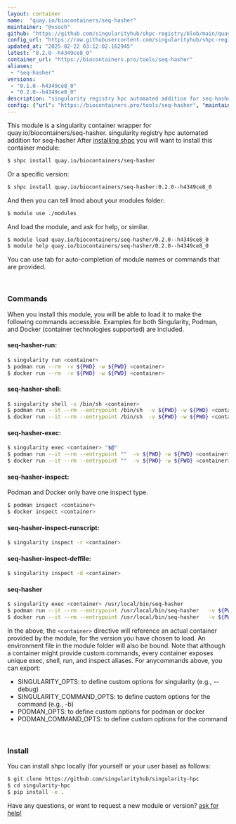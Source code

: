 ```yaml
---
layout: container
name:  "quay.io/biocontainers/seq-hasher"
maintainer: "@vsoch"
github: "https://github.com/singularityhub/shpc-registry/blob/main/quay.io/biocontainers/seq-hasher/container.yaml"
config_url: "https://raw.githubusercontent.com/singularityhub/shpc-registry/main/quay.io/biocontainers/seq-hasher/container.yaml"
updated_at: "2025-02-22 03:12:02.162945"
latest: "0.2.0--h4349ce8_0"
container_url: "https://biocontainers.pro/tools/seq-hasher"
aliases:
 - "seq-hasher"
versions:
 - "0.1.0--h4349ce8_0"
 - "0.2.0--h4349ce8_0"
description: "singularity registry hpc automated addition for seq-hasher"
config: {"url": "https://biocontainers.pro/tools/seq-hasher", "maintainer": "@vsoch", "description": "singularity registry hpc automated addition for seq-hasher", "latest": {"0.2.0--h4349ce8_0": "sha256:9fe2d04e9f00b181a5426cdad0db7803f30bc6ab029412574b587a153841003b"}, "tags": {"0.1.0--h4349ce8_0": "sha256:63909f041a8fa09a996c98b5ab16e0ba31082c657cbd228d85813e68e9f4fcc4", "0.2.0--h4349ce8_0": "sha256:9fe2d04e9f00b181a5426cdad0db7803f30bc6ab029412574b587a153841003b"}, "docker": "quay.io/biocontainers/seq-hasher", "aliases": {"seq-hasher": "/usr/local/bin/seq-hasher"}}
---
```


This module is a singularity container wrapper for quay.io/biocontainers/seq-hasher.
singularity registry hpc automated addition for seq-hasher
After [installing shpc](#install) you will want to install this container module:


```bash
$ shpc install quay.io/biocontainers/seq-hasher
```

Or a specific version:

```bash
$ shpc install quay.io/biocontainers/seq-hasher:0.2.0--h4349ce8_0
```

And then you can tell lmod about your modules folder:

```bash
$ module use ./modules
```

And load the module, and ask for help, or similar.

```bash
$ module load quay.io/biocontainers/seq-hasher/0.2.0--h4349ce8_0
$ module help quay.io/biocontainers/seq-hasher/0.2.0--h4349ce8_0
```

You can use tab for auto-completion of module names or commands that are provided.

<br>

### Commands

When you install this module, you will be able to load it to make the following commands accessible.
Examples for both Singularity, Podman, and Docker (container technologies supported) are included.

#### seq-hasher-run:

```bash
$ singularity run <container>
$ podman run --rm  -v ${PWD} -w ${PWD} <container>
$ docker run --rm  -v ${PWD} -w ${PWD} <container>
```

#### seq-hasher-shell:

```bash
$ singularity shell -s /bin/sh <container>
$ podman run --it --rm --entrypoint /bin/sh  -v ${PWD} -w ${PWD} <container>
$ docker run --it --rm --entrypoint /bin/sh  -v ${PWD} -w ${PWD} <container>
```

#### seq-hasher-exec:

```bash
$ singularity exec <container> "$@"
$ podman run --it --rm --entrypoint ""  -v ${PWD} -w ${PWD} <container> "$@"
$ docker run --it --rm --entrypoint ""  -v ${PWD} -w ${PWD} <container> "$@"
```

#### seq-hasher-inspect:

Podman and Docker only have one inspect type.

```bash
$ podman inspect <container>
$ docker inspect <container>
```

#### seq-hasher-inspect-runscript:

```bash
$ singularity inspect -r <container>
```

#### seq-hasher-inspect-deffile:

```bash
$ singularity inspect -d <container>
```


#### seq-hasher

```bash
$ singularity exec <container> /usr/local/bin/seq-hasher
$ podman run --it --rm --entrypoint /usr/local/bin/seq-hasher   -v ${PWD} -w ${PWD} <container> -c " $@"
$ docker run --it --rm --entrypoint /usr/local/bin/seq-hasher   -v ${PWD} -w ${PWD} <container> -c " $@"
```



In the above, the `<container>` directive will reference an actual container provided
by the module, for the version you have chosen to load. An environment file in the
module folder will also be bound. Note that although a container
might provide custom commands, every container exposes unique exec, shell, run, and
inspect aliases. For anycommands above, you can export:

 - SINGULARITY_OPTS: to define custom options for singularity (e.g., --debug)
 - SINGULARITY_COMMAND_OPTS: to define custom options for the command (e.g., -b)
 - PODMAN_OPTS: to define custom options for podman or docker
 - PODMAN_COMMAND_OPTS: to define custom options for the command

<br>

### Install

You can install shpc locally (for yourself or your user base) as follows:

```bash
$ git clone https://github.com/singularityhub/singularity-hpc
$ cd singularity-hpc
$ pip install -e .
```

Have any questions, or want to request a new module or version? [ask for help!](https://github.com/singularityhub/singularity-hpc/issues)